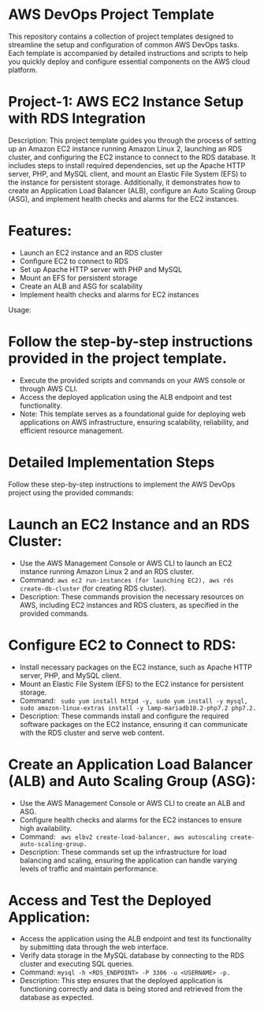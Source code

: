 # AWS DevOps Project Template
This repository contains a collection of project templates designed to streamline the setup and configuration of common AWS DevOps tasks. Each template is accompanied by detailed instructions and scripts to help you quickly deploy and configure essential components on the AWS cloud platform.

# Project-1: AWS EC2 Instance Setup with RDS Integration
Description: This project template guides you through the process of setting up an Amazon EC2 instance running Amazon Linux 2, launching an RDS cluster, and configuring the EC2 instance to connect to the RDS database. It includes steps to install required dependencies, set up the Apache HTTP server, PHP, and MySQL client, and mount an Elastic File System (EFS) to the instance for persistent storage. Additionally, it demonstrates how to create an Application Load Balancer (ALB), configure an Auto Scaling Group (ASG), and implement health checks and alarms for the EC2 instances.

# Features:

 - Launch an EC2 instance and an RDS cluster
 - Configure EC2 to connect to RDS
 - Set up Apache HTTP server with PHP and MySQL
 - Mount an EFS for persistent storage
 - Create an ALB and ASG for scalability
 - Implement health checks and alarms for EC2 instances

Usage:

# Follow the step-by-step instructions provided in the project template.
- Execute the provided scripts and commands on your AWS console or through AWS CLI.
- Access the deployed application using the ALB endpoint and test functionality.
- Note: This template serves as a foundational guide for deploying web applications on AWS infrastructure, ensuring scalability, reliability, and efficient resource management.


# Detailed Implementation Steps
Follow these step-by-step instructions to implement the AWS DevOps project using the provided commands:

# Launch an EC2 Instance and an RDS Cluster:

- Use the AWS Management Console or AWS CLI to launch an EC2 instance running Amazon Linux 2 and an RDS cluster.
- Command: ``` aws ec2 run-instances (for launching EC2), aws rds create-db-cluster ``` (for creating RDS cluster).
- Description: These commands provision the necessary resources on AWS, including EC2 instances and RDS clusters, as specified in the provided commands.

# Configure EC2 to Connect to RDS:

- Install necessary packages on the EC2 instance, such as Apache HTTP server, PHP, and MySQL client.
- Mount an Elastic File System (EFS) to the EC2 instance for persistent storage.
- Command: ``` sudo yum install httpd -y, sudo yum install -y mysql, sudo amazon-linux-extras install -y lamp-mariadb10.2-php7.2 php7.2.```
- Description: These commands install and configure the required software packages on the EC2 instance, ensuring it can communicate with the RDS cluster and serve web content.

# Create an Application Load Balancer (ALB) and Auto Scaling Group (ASG):

- Use the AWS Management Console or AWS CLI to create an ALB and ASG.
- Configure health checks and alarms for the EC2 instances to ensure high availability.
- Command: ``` aws elbv2 create-load-balancer, aws autoscaling create-auto-scaling-group.```
- Description: These commands set up the infrastructure for load balancing and scaling, ensuring the application can handle varying levels of traffic and maintain performance.

# Access and Test the Deployed Application:

- Access the application using the ALB endpoint and test its functionality by submitting data through the web interface.
- Verify data storage in the MySQL database by connecting to the RDS cluster and executing SQL queries.
- Command: ```mysql -h <RDS_ENDPOINT> -P 3306 -u <USERNAME> -p.```
- Description: This step ensures that the deployed application is functioning correctly and data is being stored and retrieved from the database as expected.

